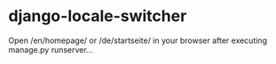 django-locale-switcher
======================

Open /en/homepage/ or /de/startseite/ in your browser after executing manage.py runserver...
